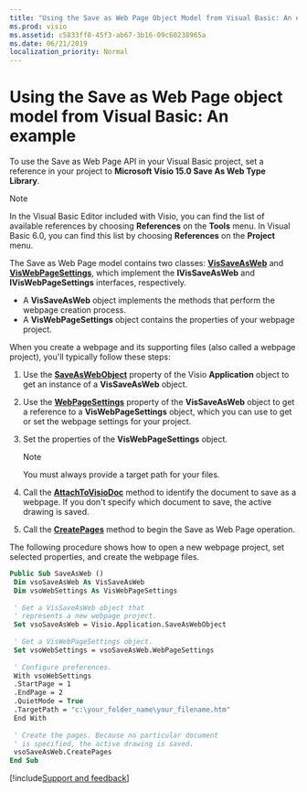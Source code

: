 ```yaml
---
title: "Using the Save as Web Page Object Model from Visual Basic: An example"
ms.prod: visio
ms.assetid: c5833ff8-45f3-ab67-3b16-09c60238965a
ms.date: 06/21/2019
localization_priority: Normal
---
```



# Using the Save as Web Page object model from Visual Basic: An example

To use the Save as Web Page API in your Visual Basic project, set a reference in your project to **Microsoft Visio 15.0 Save As Web Type Library**.

> [!NOTE] 
> In the Visual Basic Editor included with Visio, you can find the list of available references by choosing **References** on the **Tools** menu. In Visual Basic 6.0, you can find this list by choosing **References** on the **Project** menu.

The Save as Web Page model contains two classes: **[VisSaveAsWeb](Visio.VisSaveAsWeb.md)** and **[VisWebPageSettings](Visio.VisWebPageSettings.md)**, which implement the **IVisSaveAsWeb** and **IVisWebPageSettings** interfaces, respectively.

- A **VisSaveAsWeb** object implements the methods that perform the webpage creation process.  
- A **VisWebPageSettings** object contains the properties of your webpage project.
    
When you create a webpage and its supporting files (also called a webpage project), you'll typically follow these steps:

1. Use the **[SaveAsWebObject](visio.application.saveaswebobject.md)** property of the Visio **Application** object to get an instance of a **VisSaveAsWeb** object.
    
2. Use the **[WebPageSettings](visio.vissaveasweb.webpagesettings.md)** property of the **VisSaveAsWeb** object to get a reference to a **VisWebPageSettings** object, which you can use to get or set the webpage settings for your project.
    
3. Set the properties of the **VisWebPageSettings** object.
    
   > [!NOTE] 
   > You must always provide a target path for your files.

4. Call the **[AttachToVisioDoc](visio.vissaveasweb.attachtovisiodoc.md)** method to identify the document to save as a webpage. If you don't specify which document to save, the active drawing is saved.
    
5. Call the **[CreatePages](visio.vissaveasweb.createpages.md)** method to begin the Save as Web Page operation.
    

The following procedure shows how to open a new webpage project, set selected properties, and create the webpage files.

```vb
Public Sub SaveAsWeb () 
 Dim vsoSaveAsWeb As VisSaveAsWeb 
 Dim vsoWebSettings As VisWebPageSettings 
 
 ' Get a VisSaveAsWeb object that 
 ' represents a new webpage project. 
 Set vsoSaveAsWeb = Visio.Application.SaveAsWebObject 
 
 ' Get a VisWebPageSettings object. 
 Set vsoWebSettings = vsoSaveAsWeb.WebPageSettings 
 
 ' Configure preferences. 
 With vsoWebSettings 
 .StartPage = 1 
 .EndPage = 2 
 .QuietMode = True 
 .TargetPath = "c:\your_folder_name\your_filename.htm" 
 End With 
 
 ' Create the pages. Because no particular document 
 ' is specified, the active drawing is saved. 
 vsoSaveAsWeb.CreatePages 
End Sub
```

[!include[Support and feedback](~/includes/feedback-boilerplate.md)]